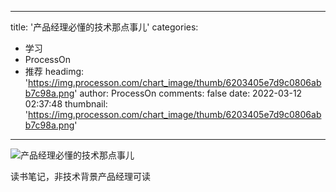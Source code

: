 
---
title: '产品经理必懂的技术那点事儿'
categories: 
 - 学习
 - ProcessOn
 - 推荐
headimg: 'https://img.processon.com/chart_image/thumb/6203405e7d9c0806abb7c98a.png'
author: ProcessOn
comments: false
date: 2022-03-12 02:37:48
thumbnail: 'https://img.processon.com/chart_image/thumb/6203405e7d9c0806abb7c98a.png'
---

<div>   
<img class="thumb" alt="产品经理必懂的技术那点事儿" src="https://img.processon.com/chart_image/thumb/6203405e7d9c0806abb7c98a.png" referrerpolicy="no-referrer">
<p>读书笔记，非技术背景产品经理可读</p>  
</div>
            
